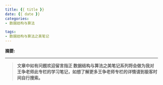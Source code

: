 ```yaml
---
title: {{ title }}
date: {{ date }}
categories:
- 数据结构与算法

tags: 
- 数据结构与算法之美笔记
---
```


**摘要:**
>

****
> **文章中如有问题欢迎留言指正
数据结构与算法之美笔记系列将会做为我对王争老师此专栏的学习笔记，如想了解更多王争老师专栏的详情请到极客时间自行搜索。**